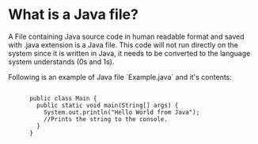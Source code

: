 <panel>
  <h1>
    What is a Java file?
  </h1>
    A File containing Java source code in human readable format and saved with .java
    extension is a Java file. This code will not run directly on the system since it is
    written in Java, it needs to be converted to the language system understands (0s
    and 1s).
  <p>Following is an example of Java file `Example.java` and it's contents:</p>
  <codeblock language="java" type="lesson">
    <code>
      public class Main {
        public static void main(String[] args) {
          System.out.println("Hello World from Java");
          //Prints the string to the console.
        }
      }
    </code>
  </codeblock>
</panel>
